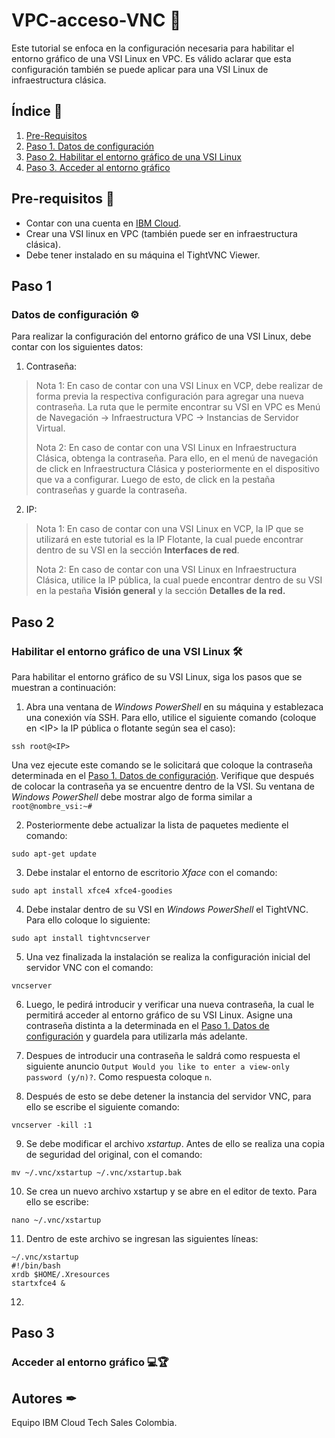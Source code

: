 # VPC-acceso-VNC 🔐
Este tutorial se enfoca en la configuración necesaria para habilitar el entorno gráfico de una VSI Linux en VPC. Es válido aclarar que esta configuración también se puede aplicar para una VSI Linux de infraestructura clásica. 

## Índice  📰
1. [Pre-Requisitos](#Pre-Requisitos-pencil)
2. [Paso 1. Datos de configuración](#Paso-1)
3. [Paso 2. Habilitar el entorno gráfico de una VSI Linux](#Paso-2)
4. [Paso 3. Acceder al entorno gráfico](#Paso-3)

## Pre-requisitos :pencil:
* Contar con una cuenta en <a href="https://cloud.ibm.com/"> IBM Cloud</a>.
* Crear una VSI linux en VPC (también puede ser en infraestructura clásica).
* Debe tener instalado en su máquina el TightVNC Viewer.

## Paso 1
### Datos de configuración ⚙
Para realizar la configuración del entorno gráfico de una VSI Linux, debe contar con los siguientes datos:
1. Contraseña:

> Nota 1: En caso de contar con una VSI Linux en VCP, debe realizar de forma previa la respectiva configuración para agregar una nueva contraseña. La ruta que le permite encontrar su VSI en VPC es Menú de Navegación → Infraestructura VPC → Instancias de Servidor Virtual.
>
> Nota 2: En caso de contar con una VSI Linux en Infraestructura Clásica, obtenga la contraseña. Para ello, en el menú de navegación de click en Infraestructura Clásica y posteriormente en el dispositivo que va a configurar. Luego de esto, de click en la pestaña contraseñas y guarde la contraseña.

2. IP:

> Nota 1: En caso de contar con una VSI Linux en VCP, la IP que se utilizará en este tutorial es la IP Flotante, la cual puede encontrar dentro de su VSI en la sección **Interfaces de red**.
>
> Nota 2: En caso de contar con una VSI Linux en Infraestructura Clásica, utilice la IP pública, la cual puede encontrar dentro de su VSI en la pestaña **Visión general** y la sección **Detalles de la red.**

## Paso 2
### Habilitar el entorno gráfico de una VSI Linux 🛠
Para habilitar el entorno gráfico de su VSI Linux, siga los pasos que se muestran a continuación:
1. Abra una ventana de *Windows PowerShell* en su máquina y establezaca una conexión vía SSH. Para ello, utilice el siguiente comando (coloque en \<IP> la IP pública o flotante según sea el caso):
``` 
ssh root@<IP> 
```
Una vez ejecute este comando se le solicitará que coloque la contraseña determinada en el [Paso 1. Datos de configuración](#Paso-1). Verifique que después de colocar la contraseña ya se encuentre dentro de la VSI. Su ventana de *Windows PowerShell* debe mostrar algo de forma similar a ``` root@nombre_vsi:~# ```

2. Posteriormente debe actualizar la lista de paquetes mediente el comando:
```
sudo apt-get update
```

3. Debe instalar el entorno de escritorio *Xface* con el comando:
```
sudo apt install xfce4 xfce4-goodies
```

4. Debe instalar dentro de su VSI en *Windows PowerShell* el TightVNC. Para ello coloque lo siguiente: 
```
sudo apt install tightvncserver
```

5. Una vez finalizada la instalación se realiza la configuración inicial del servidor VNC con el comando:
```
vncserver
```

6. Luego, le pedirá introducir y verificar una nueva contraseña, la cual le permitirá acceder al entorno gráfico de su VSI Linux. Asigne una contraseña distinta a la determinada en el [Paso 1. Datos de configuración](#Paso-1) y guardela para utilizarla más adelante.

7. Despues de introducir una contraseña le saldrá como respuesta el siguiente anuncio  ``` Output Would you like to enter a view-only password (y/n)? ```. Como respuesta coloque ```n```.

8. Después de esto se debe detener la instancia del servidor VNC, para ello se escribe el siguiente comando: 
```
vncserver -kill :1
```

9. Se debe modificar el archivo *xstartup*. Antes de ello se realiza una copia de seguridad del original, con el comando: 
```
mv ~/.vnc/xstartup ~/.vnc/xstartup.bak
``` 

10. Se crea un nuevo archivo xstartup y se abre en el editor de texto. Para ello se escribe: 
``` 
nano ~/.vnc/xstartup
``` 

11. Dentro de este archivo se ingresan las siguientes líneas:
```
~/.vnc/xstartup
#!/bin/bash
xrdb $HOME/.Xresources
startxfce4 &
```

12. 



## Paso 3
### Acceder al entorno gráfico 💻🏆

## Autores ✒
Equipo IBM Cloud Tech Sales Colombia.
